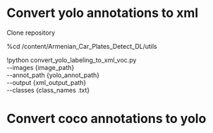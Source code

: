 # Convert yolo annotations to xml 
Clone repository

%cd /content/Armenian_Car_Plates_Detect_DL/utils

!python convert_yolo_labeling_to_xml_voc.py \
--images {image_path} \
--annot_path {yolo_annot_path} \
--output {xml_output_path} \
--classes {class_names .txt}


# Convert coco annotations to yolo
